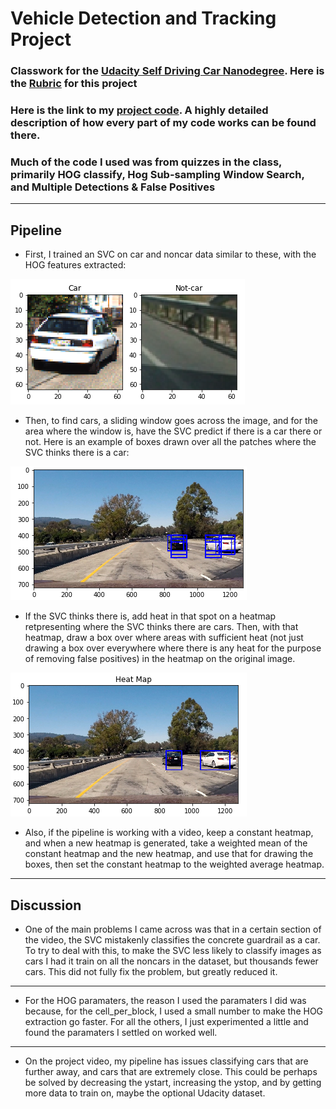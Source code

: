 # Vehicle Detection and Tracking Project

### Classwork for the [Udacity Self Driving Car Nanodegree](https://www.udacity.com/drive). Here is the [Rubric](https://review.udacity.com/#!/rubrics/513/view) for this project

### Here is the link to my [project code](https://github.com/FreedomChal/vehicle_detection/blob/master/example.ipynb). A highly detailed description of how every part of my code works can be found there.

### Much of the code I used was from quizzes in the class, primarily HOG classify, Hog Sub-sampling Window Search, and Multiple Detections & False Positives
---

[image1]: ./carsandnoncars.PNG "cars and noncars"
[image2]: ./bboxesfirst.PNG "Regular"
[image3]: ./bboxeslast.PNG "Regular"

## Pipeline

* First, I trained an SVC on car and noncar data similar to these, with the HOG features extracted:

![alt text][image1]

* Then, to find cars, a sliding window goes across the image, and for the area where the window is, have the SVC predict if there is a car there or not. Here is an example of boxes drawn over all the patches where the SVC thinks there is a car:

![alt text][image2]

* If the SVC thinks there is, add heat in that spot on a heatmap retpresenting where the SVC thinks there are cars. Then, with that heatmap, draw a box over where areas with sufficient heat (not just drawing a box over everywhere where there is any heat for the purpose of removing false positives) in the heatmap on the original image.

![alt text][image3]

* Also, if the pipeline is working with a video, keep a constant heatmap, and when a new heatmap is generated, take a weighted mean of the constant heatmap and the new heatmap, and use that for drawing the boxes, then set the constant heatmap to the weighted average heatmap.

---

## Discussion

* One of the main problems I came across was that in a certain section of the video, the SVC mistakenly classifies the concrete guardrail as a car. To try to deal with this, to make the SVC less likely to classify images as cars I had it train on all the noncars in the dataset, but thousands fewer cars. This did not fully fix the problem, but greatly reduced it.
---
* For the HOG paramaters, the reason I used the paramaters I did was because, for the cell_per_block, I used a small number to make the HOG extraction go faster. For all the others, I just experimented a little and found the paramaters I settled on worked well.
---
* On the project video, my pipeline has issues classifying cars that are further away, and cars that are extremely close. This could be perhaps be solved by decreasing the ystart, increasing the ystop, and by getting more data to train on, maybe the optional Udacity dataset.
